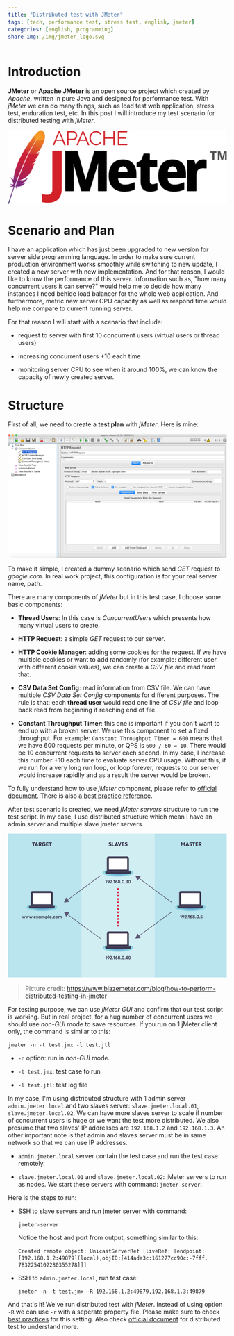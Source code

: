 ```yaml
---
title: "Distributed test with JMeter"
tags: [tech, performance test, stress test, english, jmeter]
categories: [english, programming]
share-img: /img/jmeter_logo.svg
---
```


# Introduction

**JMeter** or **Apache JMeter** is an open source project which created by *Apache*, written in pure Java and designed for performance test. With *jMeter* we can do many things, such as load test web application, stress test, enduration test, etc. In this post I will introduce my test scenario for distributed testing with *jMeter*.

![jMeter logo](/img/jmeter_logo.svg)

# Scenario and Plan

I have an application which has just been upgraded to new version for server side programming language. In order to make sure current production environment works smoothly while switching to new update, I created a new server with new implementation. And for that reason, I would like to know the performance of this server. Information such as, "how many concurrent users it can serve?" would help me to decide how many instances I need behide load balancer for the whole web application. And furthermore, metric new server CPU capacity as well as respond time would help me compare to current running server.

<script async src="//pagead2.googlesyndication.com/pagead/js/adsbygoogle.js"></script>
<ins class="adsbygoogle"
     style="display:block; text-align:center;"
     data-ad-layout="in-article"
     data-ad-format="fluid"
     data-ad-client="ca-pub-2750437710821247"
     data-ad-slot="8905029259"></ins>
<script>
     (adsbygoogle = window.adsbygoogle || []).push({});
</script>

For that reason I will start with a scenario that include:

* request to server with first 10 concurrent users (virtual users or thread users)

* increasing concurrent users +10 each time

* monitoring server CPU to see when it around 100%, we can know the capacity of newly created server.

# Structure

First of all, we need to create a **test plan** with *jMeter*. Here is mine:

![Sample jMeter test](/img/sample_jmeter_test.png)

To make it simple, I created a dummy scenario which send *GET* request to *google.com*. In real work project, this configuration is for your real server name, path.

There are many components of *jMeter* but in this test case, I choose some basic components:

* **Thread Users**: In this case is *ConcurrentUsers* which presents how many virtual users to create.

* **HTTP Request**: a simple *GET* request to our server.

* **HTTP Cookie Manager**: adding some cookies for the request. If we have multiple cookies or want to add randomly (for example: different user with different cookie values), we can create a *CSV file* and read from that.

* **CSV Data Set Config**: read information from CSV file. We can have multiple *CSV Data Set Config* components for different purposes. The rule is that: each **thread user** would read one line of *CSV file* and loop back read from beginning if reaching end of file.

* **Constant Throughput Timer**: this one is important if you don't want to end up with a broken server. We use this component to set a fixed throughput. For example: `Constant Throughput Timer = 600` means that we have 600 requests per minute, or QPS is `600 / 60 = 10`. There would be 10 concurrent requests to server each second. In my case, I increase this number +10 each time to evaluate server CPU usage. Without this, if we run for a very long run loop, or loop forever, requests to our server would increase rapidlly and as a result the server would be broken.

To fully understand how to use *jMeter* component, please refer to [official document](http://jmeter.apache.org/usermanual/index.html). There is also a [best practice reference](http://jmeter.apache.org/usermanual/best-practices.html).

After test scenario is created, we need *jMeter servers* structure to run the test script. In my case, I use distributed structure which mean I have an admin server and multiple slave jmeter servers.

![Distributed servers](/img/jmeter_distributed_servers.png)

> Picture credit: https://www.blazemeter.com/blog/how-to-perform-distributed-testing-in-jmeter

For testing purpose, we can use *jMeter GUI* and confirm that our test script is working. But in real project, for a hug number of concurrent users we should use *non-GUI* mode to save resources. If you run on 1 jMeter client only, the command is similar to this:

```
jmeter -n -t test.jmx -l test.jtl
```

* `-n` option: run in *non-GUI* mode.

* `-t test.jmx`: test case to run

* `-l test.jtl`: test log file

In my case, I'm using distributed structure with 1 admin server `admin.jmeter.local` and two slaves server: `slave.jmeter.local.01`, `slave.jmeter.local.02`. We can have more slaves server to scale if number of concurrent users is huge or we want the test more distributed. We also presume that two slaves' IP addresses are `192.168.1.2` and `192.168.1.3`. An other important note is that admin and slaves server must be in same network so that we can use IP addresses.

* `admin.jmeter.local` server contain the test case and run the test case remotely.

* `slave.jmeter.local.01` and `slave.jmeter.local.02`: jMeter servers to run as nodes. We start these servers with command: `jmeter-server`.

Here is the steps to run:

* SSH to slave servers and run jmeter server with command:
    
    ```
    jmeter-server
    ```

  Notice the host and port from output, something similar to this:

    ```
    Created remote object: UnicastServerRef [liveRef: [endpoint:[192.168.1.2:49879](local),objID:[414ada3c:161277cc90c:-7fff, 7832254102280355278]]]
    ```

* SSH to `admin.jmeter.local`, run test case:

    ```
    jmeter -n -t test.jmx -R 192.168.1.2:49879,192.168.1.3:49879
    ```

And that's it! We've run distributed test with *jMeter*. Instead of using option `-R` we can use `-r` with a seperate property file. Please make sure to check [best practices](http://jmeter.apache.org/usermanual/best-practices.html) for this setting. Also check [official document](http://jmeter.apache.org/usermanual/remote-test.html) for distributed test to understand more.

<script async src="//pagead2.googlesyndication.com/pagead/js/adsbygoogle.js"></script>
<ins class="adsbygoogle"
     style="display:block; text-align:center;"
     data-ad-layout="in-article"
     data-ad-format="fluid"
     data-ad-client="ca-pub-2750437710821247"
     data-ad-slot="8905029259"></ins>
<script>
     (adsbygoogle = window.adsbygoogle || []).push({});
</script>